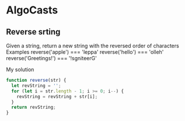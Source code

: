 # AlgoCasts

## Reverse srting

Given a string, return a new string with the reversed
order of characters
Examples
reverse('apple') === 'leppa'
reverse('hello') === 'olleh'
reverse('Greetings!') === '!sgniteerG'

My solution

```javascript
function reverse(str) {
  let revString = '';
  for (let i = str.length - 1; i >= 0; i--) {
    revString = revString + str[i];
  }
  return revString;
}
```
